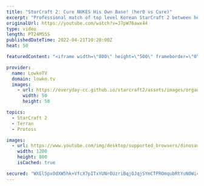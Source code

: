 ```yaml
---
title: "StarCraft 2: Cure NUKES His Own Base! (herO vs Cure)"
excerpt: "Professional match of top level Korean StarCraft 2 between herO (Protoss) and Cure (Terran). While Cure opens up with some strange decisions, ultimately he gets to comfortably macro on three bases. herO tries to find weaknesses in his defense, but is forced to face a maxed out Terran army.  Support my"
originalUrl: https://youtube.com/watch?v=J7pW76awx44
type: video
length: PT24M55S
publishedDateTime: 2022-04-21T10:28:00Z
heat: 50

featuredContent: "<iframe width=\"800\" height=\"500\" frameborder=\"0\" src=\"https://www.youtube.com/embed/J7pW76awx44\" allow=\"accelerometer; autoplay; encrypted-media; gyroscope; picture-in-picture\" allowfullscreen></iframe>"

provider:
  name: LowkoTV
  domain: lowko.tv
  images:
    - url: https://everyday-cc.github.io/starcraft2/assets/images/organizations/lowko.tv-50x50.jpg
      width: 50
      height: 50

topics:
  - StarCraft 2
  - Terran
  - Protoss

images:
  - url: https://www.youtube.com/img/desktop/supported_browsers/dinosaur.png
    width: 1200
    height: 800
    isCached: true

secured: "WXEl5pxOdXW5hk+VfcX7pITxYUNr0UzriBqjOJqjSYmCTPROmqubRtYuN0Wi4tdqk3o37mukFbce2kfVkfVVcg0yPngBFo0HuAAfqPHLbEDbwqoYOe2IjBX/hEFUwWLNK3LxMhJAJe0c++q7vrYqVtBuXe0iPmSEeE4K2+U5OABGc+mbFCp7FeIJOe3IknTKGWUUeX2Fok+YIwxhwZ515y79T++vXuR7fMhog7+/+JZBbCPllg7Fl6MTluGoqKTJt9SKN29CArE3lcNRISBsuvHmIbfifCN/nuGvzQjSAlFTCINGaWhfYo3JOLgP60p9cYhRuw1KK1WSyWiXCCU/QXkGvoGqj0xhdFm7IUuaB/Ab6025sDu5F6ZbkXPHb84SwphOunrZFMgMR0n+yzvRE2uWTTtFokmN5yGMHeK7fuU=;s2hcrKCvZb2a4aDyAX2IUw=="
---
```


